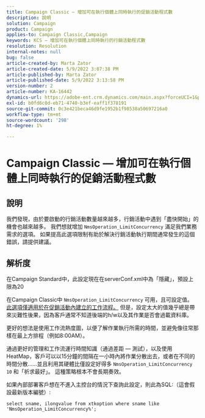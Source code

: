 ```yaml
---
title: Campaign Classic — 增加可在執行個體上同時執行的促銷活動程式數
description: 說明
solution: Campaign
product: Campaign
applies-to: Campaign Classic,Campaign
keywords: KCS — 增加可在執行個體上同時執行的行銷活動程式數
resolution: Resolution
internal-notes: null
bug: false
article-created-by: Marta Zator
article-created-date: 5/9/2022 3:07:38 PM
article-published-by: Marta Zator
article-published-date: 5/9/2022 3:13:58 PM
version-number: 2
article-number: KA-16442
dynamics-url: https://adobe-ent.crm.dynamics.com/main.aspx?forceUCI=1&pagetype=entityrecord&etn=knowledgearticle&id=919ebec1-a9cf-ec11-a7b5-0022480a8e40
exl-id: b0fd6c0d-eb71-4740-b3ef-eaff1f378191
source-git-commit: 0c3e421beca46d9fe1952b1f98538a50697216a0
workflow-type: tm+mt
source-wordcount: '298'
ht-degree: 1%

---
```


# Campaign Classic — 增加可在執行個體上同時執行的促銷活動程式數

## 說明


我們發現，由於要啟動的行銷活動數量越來越多，行銷活動中遇到「盡快開始」的機會也越來越多。
我們想就增加 `NmsOperation_LimitConcurrency` 滿足我們業務需求的選項。
如果提高此選項限制有助於解決行銷活動執行期間通常發生的這個錯誤，請提供建議。


## 解析度


在Campaign Standard中，此設定現在在serverConf.xml中為「隱藏」，預設上限為20  

在Campaign Classic中 `NmsOperation_LimitConcurrency` 可用，且可設定值。 <u>此選項僅適用於在促銷活動內建立的工作流程。</u> 但是，設定太大的值幾乎總是帶來災難性後果，因為客戶通常不知道後端的h/w以及其作業是否會過載資料庫。

更好的想法是使用工作流熱度圖，以便了解作業執行所需的時間，並避免像往常那樣在最上方排程（例如8:00AM）。

通過更好的管理和工作流運行時間知識（通過差距 — 測試），以及使用HeatMap，客戶可以以15分鐘的間隔在一小時內將作業分散出去，或者在不同的時間分散……並且利用其硬體比僅設定好得多 `NmsOperation_LimitConcurrency  10` 和「祈求最好」。 這種策略根本不會長期奏效。





如果內部部署客戶想在不進入主控台的情況下查詢此設定，則此為SQL:（這會假設最新版本編號）:

`select sname, ilongvalue from xtkoption where sname like 'NmsOperation_LimitConcurrency%';`
